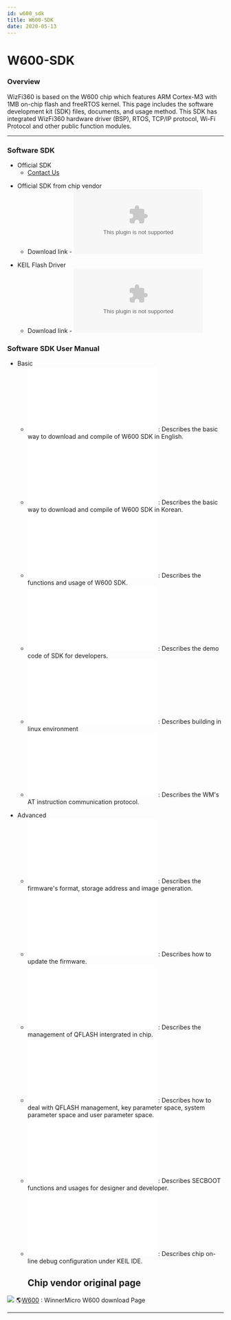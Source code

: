 ```yaml
---
id: w600_sdk
title: W600-SDK
date: 2020-05-13
---
```


# W600-SDK

### Overview

WizFi360 is based on the W600 chip which features ARM Cortex-M3 with 1MB
on-chip flash and freeRTOS kernel. This page includes the software
development kit (SDK) files, documents, and usage method. This SDK has
integrated WizFi360 hardware driver (BSP), RTOS, TCP/IP protocol, Wi-Fi
Protocol and other public function modules.

-----

### Software SDK

  - Official SDK
      - [Contact Us](/wizfi@wiznet.io)

<!-- end list -->

  - Official SDK from chip vendor
      - Download link - ![W600 Chip SDK
        (wm\_sdk\_w60x\_g3.02.00\_190729.zip)](/document_framework/img/products/wizfi360/board/wizfi360sdk/wm_sdk_w60x_g3.02.00_190729.zip)

<!-- end list -->

  - KEIL Flash Driver
      - Download link - ![W600 Flash Driver
        (W60X\_QFLASH\_Driver\_for\_SWD.zip)](/document_framework/img/products/wizfi360/board/wizfi360sdk/w60x_qflash_driver_for_swd.zip)

### Software SDK User Manual

  - Basic
      - ![WizFi360\_W600\_SDK\_Guide\_v0.0.1\_E](/document_framework/img/products/wizfi360/board/wizfi360sdk/wizfi360_w600_sdk_guide_v0.0.1_e.pdf)
        : Describes the basic way to download and compile of W600 SDK in
        English.
      - ![WizFi360\_W600\_SDK\_Guide\_v0.0.1\_K](/document_framework/img/products/wizfi360/board/wizfi360sdk/wizfi360_w600_sdk_guide_v0.0.1_k.pdf)
        : Describes the basic way to download and compile of W600 SDK in
        Korean.
      - ![SDK User Manual
        V1.1](/document_framework/img/products/wizfi360/board/wizfi360sdk/wm_w60x_sdk_user_manual_v1.1.pdf)
        : Describes the functions and usage of W600 SDK.
      - ![SDK DEMO User Guide
        V0.5](/document_framework/img/products/wizfi360/board/wizfi360sdk/wm_w60x_sdk_demo_user_guide_v0.5.pdf)
        : Describes the demo code of SDK for developers.
      - ![SDK GCC Compiling Guide
        V1.2](/document_framework/img/products/wizfi360/board/wizfi360sdk/wm_w60x_sdk_gcc_compiling_guide_v1.2.pdf)
        : Describes building in linux environment
      - ![AT Command
        V1.0.3](/document_framework/img/products/wizfi360/board/wizfi360sdk/wm_w60x_sdk_at_command_v1.0.3.pdf)
        : Describes the WM's AT instruction communication protocol.

<!-- end list -->

  - Advanced
      - ![Firmware Generation Guide
        V1.2](/document_framework/img/products/wizfi360/board/wizfi360sdk/wm_w60x_firmware_generation_guide_v1.2.pdf)
        : Describes the firmware's format, storage address and image
        generation.
      - ![Firmware Update Guide
        V1.2](/document_framework/img/products/wizfi360/board/wizfi360sdk/wm_w60x_firmware_update_guide_v1.2.pdf)
        : Describes how to update the firmware.
      - ![QFLASH Management Guide
        V1.2](/document_framework/img/products/wizfi360/board/wizfi360sdk/wm_w60x_qflash_management_guide_v1.2.pdf)
        : Describes the management of QFLASH intergrated in chip.
      - ![Parameter Space Guide
        V1.2](/document_framework/img/products/wizfi360/board/wizfi360sdk/wm_w60x_parameter_space_guide_v1.2.pdf)
        : Describes how to deal with QFLASH management, key parameter
        space, system parameter space and user parameter space.
      - ![SECBOOT Function Guide
        V1.1](/document_framework/img/products/wizfi360/board/wizfi360sdk/wm_w60x_secboot_function_guide_v1.1.pdf)
        : Describes SECBOOT functions and usages for designer and
        developer.
      - ![SWD Debugging Guide
        V1.4](/document_framework/img/products/wizfi360/board/wizfi360sdk/wm_w60x_swd_debugging_guide_v1.4.pdf)
        : Describes chip on-line debug configuration under KEIL IDE.
        ## Chip vendor original page

![](/document_framework/img/products/w5500/w5500_evb/icons/link.png)
🌎[W600](http://www.winnermicro.com/en/html/1/156/158/497.html) :
WinnerMicro W600 download Page

-----

